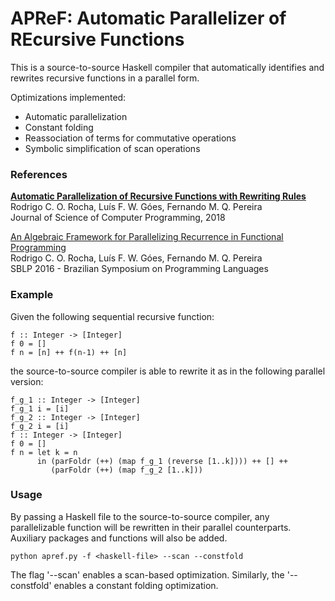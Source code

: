 # APReF: Automatic Parallelizer of REcursive Functions

This is a source-to-source Haskell compiler that automatically identifies and rewrites recursive functions in a parallel form.

Optimizations implemented:
* Automatic parallelization
* Constant folding
* Reassociation of terms for commutative operations
* Symbolic simplification of scan operations

### References

[**Automatic Parallelization of Recursive Functions with Rewriting Rules**](https://doi.org/10.1016/j.scico.2018.01.004)  
Rodrigo C. O. Rocha, Luís F. W. Góes, Fernando M. Q. Pereira  
Journal of Science of Computer Programming, 2018

[An Algebraic Framework for Parallelizing Recurrence in Functional Programming](http://dx.doi.org/10.1007/978-3-319-45279-1_10)  
Rodrigo C. O. Rocha, Luís F. W. Góes, Fernando M. Q. Pereira  
SBLP 2016 - Brazilian Symposium on Programming Languages


### Example

Given the following sequential recursive function:
```
f :: Integer -> [Integer]
f 0 = []
f n = [n] ++ f(n-1) ++ [n]
```
the source-to-source compiler is able to rewrite it as in the following parallel version:
```
f_g_1 :: Integer -> [Integer]
f_g_1 i = [i]
f_g_2 :: Integer -> [Integer]
f_g_2 i = [i]
f :: Integer -> [Integer]
f 0 = []
f n = let k = n
      in (parFoldr (++) (map f_g_1 (reverse [1..k]))) ++ [] ++
         (parFoldr (++) (map f_g_2 [1..k]))
```

### Usage

By passing a Haskell file to the source-to-source compiler,
any parallelizable function will be rewritten in their parallel counterparts.
Auxiliary packages and functions will also be added.

```
python apref.py -f <haskell-file> --scan --constfold
```

The flag '--scan' enables a scan-based optimization.
Similarly, the '--constfold' enables a constant folding optimization.

